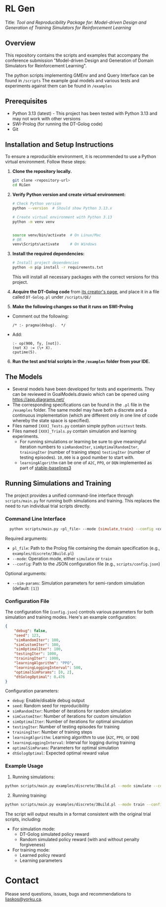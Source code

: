 # RL Gen
Title: _Tool and Reproducibility Package for: Model-driven Design and Generation of Training Simulators for Reinforcement Learning_



## Overview
This repository contains the scripts and examples that accompany the conference submission "Model-driven Design and Generation of Domain Simulators for Reinforcement Learning". 

The python scripts implementing GMEnv and and Query Interface can be found in `/scripts`
The example goal models and various tests and experiments against them can be found in `/examples`


## Prerequisites
- Python 3.13 (latest) - This project has been tested with Python 3.13 and may not work with other versions
- SWI-Prolog (for running the DT-Golog code)
- Git

## Installation and Setup Instructions

To ensure a reproducible environment, it is recommended to use a Python virtual environment. Follow these steps:

1. **Clone the repository locally.**
   ```bash
   git clone <repository-url>
   cd RLGen
   ```

2. **Verify Python version and create virtual environment:**
   ```bash
   # Check Python version
   python --version  # Should show Python 3.13.x
   ```
   ```bash
   # Create virtual environment with Python 3.13
   python -m venv venv
    ```
   
   ```bash
   
   source venv/bin/activate  # On Linux/Mac
   # OR
   venv\Scripts\activate     # On Windows
   ```

3. **Install the required dependencies:**
   ```bash
   # Install project dependencies
   python -m pip install -r requirements.txt
   ```

   This will install all necessary packages with the correct versions for this project.

4. **Acquire the DT-Golog code** from [its creator's page](https://www.cs.ryerson.ca/~mes/publications/appendix/appendixC/dtgolog), and place it in a file called `DT-Golog.pl` under `/scripts/QE/`

5. **Make the following changes so that it runs on SWI-Prolog**
  - Comment out the following:
    ```
    /* :- pragma(debug).  */
    ```
  - Add:
    ```
    :- op(900, fy, [not]).
    (not X) := (\+ X).
    cputime(5).
    ```
6. **Run the test and trial scripts in the `/examples` folder from your IDE.**

## The Models

* Several models have been developed for tests and experiments. They can be reviewed in GoalModels.drawio which can be opened using https://app.diagrams.net/
* The corresponding specifications can be found in the `.pl` file in the `/examples` folder. The same model may have both a discrete and a continuous implementation (which are different only in one line of code whereby the state space is specified).
* Files named `[XXX]_Tests.py` contain simple python `unittest` tests.
* Files named `[XXX]_Trials.py` contain simulation and learning experiments. 
  * For running simulations or learning be sure to give meaningful iteration numbers to `simRandomIter`, `simOptimalRandomIter`, `trainingIter` (number of training steps) `testingIter` (number of testing episodes). `10,000` is a good number to start with.
  * `learningAlgorithm` can be one of `A2C`, `PPO`, or `DQN` implemented as part of [stable-baselines3](https://stable-baselines3.readthedocs.io/en/master/guide/algos.html)

## Running Simulations and Training

The project provides a unified command-line interface through `scripts/main.py` for running both simulations and training. This replaces the need to run individual trial scripts directly.

### Command Line Interface

```bash
  python scripts/main.py <pl_file> --mode {simulate,train} --config <config_file> [--sim-params <params>]
```

Required arguments:
- `pl_file`: Path to the Prolog file containing the domain specification (e.g., `examples/discrete/3Build.pl`)
- `--mode`: Operation mode, either `simulate` or `train`
- `--config`: Path to the JSON configuration file (e.g., `scripts/config.json`)

Optional arguments:
- `--sim-params`: Simulation parameters for semi-random simulation (default: `[1]`)

### Configuration File

The configuration file (`config.json`) controls various parameters for both simulation and training modes. Here's an example configuration:

```json
{
    "debug": false,
    "seed": 123,
    "simRandomIter": 100,
    "simCustomIter": 100,
    "simOptimalIter": 100,
    "testingIter": 1000,
    "trainingIter": 1000,
    "learningAlgorithm": "PPO",
    "learningLoggingInterval": 500,
    "optimalSimParams": [0, 2],
    "dtGologOptimal": 0.476
}
```

Configuration parameters:
- `debug`: Enable/disable debug output
- `seed`: Random seed for reproducibility
- `simRandomIter`: Number of iterations for random simulation
- `simCustomIter`: Number of iterations for custom simulation
- `simOptimalIter`: Number of iterations for optimal simulation
- `testingIter`: Number of testing episodes for training
- `trainingIter`: Number of training steps
- `learningAlgorithm`: Learning algorithm to use (`A2C`, `PPO`, or `DQN`)
- `learningLoggingInterval`: Interval for logging during training
- `optimalSimParams`: Parameters for optimal simulation
- `dtGologOptimal`: Expected optimal reward value

### Example Usage

1. Running simulations:
```bash
python scripts/main.py examples/discrete/3Build.pl --mode simulate --config scripts/config.json
```

2. Running training:
```bash
python scripts/main.py examples/discrete/3Build.pl --mode train --config scripts/config.json
```

The script will output results in a format consistent with the original trial scripts, including:
- For simulation mode:
  - DT-Golog simulated policy reward
  - Random simulated policy reward (with and without penalty forgiveness)
- For training mode:
  - Learned policy reward
  - Learning parameters

# Contact

Please send questions, issues, bugs and recommendations to [liaskos@yorku.ca](mailto:liaskos@yorku.ca?Subject=RLGen).

  
    

    

